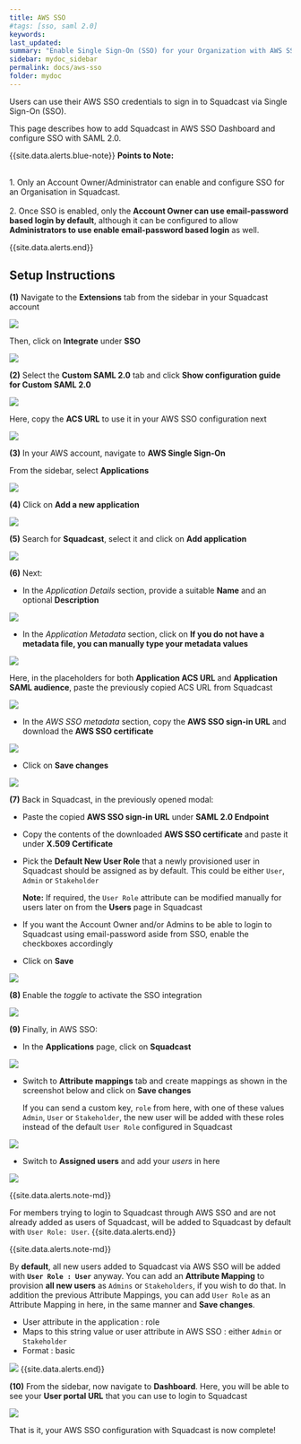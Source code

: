 ```yaml
---
title: AWS SSO
#tags: [sso, saml 2.0]
keywords:
last_updated:
summary: "Enable Single Sign-On (SSO) for your Organization with AWS SSO"
sidebar: mydoc_sidebar
permalink: docs/aws-sso
folder: mydoc
---
```


Users can use their AWS SSO credentials to sign in to Squadcast via Single Sign-On (SSO).

This page describes how to add Squadcast in AWS SSO Dashboard and configure SSO with SAML 2.0.

{{site.data.alerts.blue-note}}
<b>Points to Note: </b>
<br/><br/><p>1. Only an Account Owner/Administrator can enable and configure SSO for an Organisation in Squadcast.<br/><br/> 2. Once SSO is enabled, only the <b>Account Owner can use email-password based login by default</b>, although it can be configured to allow <b>Administrators to use enable email-password based login</b> as well. </p>
{{site.data.alerts.end}}

## Setup Instructions

**(1)** Navigate to the **Extensions** tab from the sidebar in your Squadcast account

![](images/aws_sso_1_a.png)

Then, click on **Integrate** under **SSO**

![](images/aws_sso_1_b.png)

**(2)** Select the **Custom SAML 2.0** tab and click **Show configuration guide for Custom SAML 2.0**

![](images/aws_sso_2_a.png)

Here, copy the **ACS URL** to use it in your AWS SSO configuration next

![](images/saml_3.png)

**(3)** In your AWS account, navigate to **AWS Single Sign-On**

From the sidebar, select **Applications**

![](images/aws_sso_3.png)

**(4)** Click on **Add a new application**

![](images/aws_sso_4.png)

**(5)** Search for **Squadcast**, select it and click on **Add application**

![](images/aws_sso_5.png)

**(6)** Next:

- In the _Application Details_ section, provide a suitable **Name** and an optional **Description**

![](images/aws_sso_6_a.png)

- In the _Application Metadata_ section, click on **If you do not have a metadata file, you can manually type your metadata values**

![](images/aws_sso_6_b_1.png)

Here, in the placeholders for both **Application ACS URL** and **Application SAML audience**, paste the previously copied ACS URL from Squadcast

![](images/aws_sso_6_b_2.png)

- In the _AWS SSO metadata_ section, copy the **AWS SSO sign-in URL** and download the **AWS SSO certificate**

![](images/aws_sso_6_c.png)

- Click on **Save changes**

![](images/aws_sso_6_d.png)

**(7)** Back in Squadcast, in the previously opened modal:

- Paste the copied **AWS SSO sign-in URL** under **SAML 2.0 Endpoint**
- Copy the contents of the downloaded **AWS SSO certificate** and paste it under **X.509 Certificate**
- Pick the **Default New User Role** that a newly provisioned user in Squadcast should be assigned as by default. This could be either `User`, `Admin` or `Stakeholder`

  **Note:** If required, the `User Role` attribute can be modified manually for users later on from the **Users** page in Squadcast

- If you want the Account Owner and/or Admins to be able to login to Squadcast using email-password aside from SSO, enable the checkboxes accordingly
- Click on **Save**

![](images/aws_sso_7.png)

**(8)** Enable the _toggle_ to activate the SSO integration

![](images/aws_sso_8.png)

**(9)** Finally, in AWS SSO:

- In the **Applications** page, click on **Squadcast**

![](images/aws_sso_9_a.png)

- Switch to **Attribute mappings** tab and create mappings as shown in the screenshot below and click on **Save changes**

  If you can send a custom key, `role` from here, with one of these values `Admin`, `User` or `Stakeholder`, the new user will be added with these roles instead of the default `User Role` configured in Squadcast

![](images/aws_sso_9_b.png)

- Switch to **Assigned users** and add your _users_ in here

![](images/aws_sso_9_c.png)

{{site.data.alerts.note-md}}

For members trying to login to Squadcast through AWS SSO and are not already added as users of Squadcast, will be added to Squadcast by default with `User Role: User`.
{{site.data.alerts.end}}

{{site.data.alerts.note-md}}

By **default**, all new users added to Squadcast via AWS SSO will be added with **`User Role : User`** anyway. You can add an **Attribute Mapping** to provision **all new users** as `Admins` or `Stakeholders`, if you wish to do that. In addition the previous Attribute Mappings, you can add `User Role` as an Attribute Mapping in here, in the same manner and **Save changes**.
- User attribute in the application : role
- Maps to this string value or user attribute in AWS SSO : either `Admin` or `Stakeholder`
- Format : basic


![](images/aws_sso_11.png)
{{site.data.alerts.end}}

**(10)** From the sidebar, now navigate to **Dashboard**. Here, you will be able to see your **User portal URL** that you can use to login to Squadcast

![](images/aws_sso_10.png)

That is it, your AWS SSO configuration with Squadcast is now complete!
